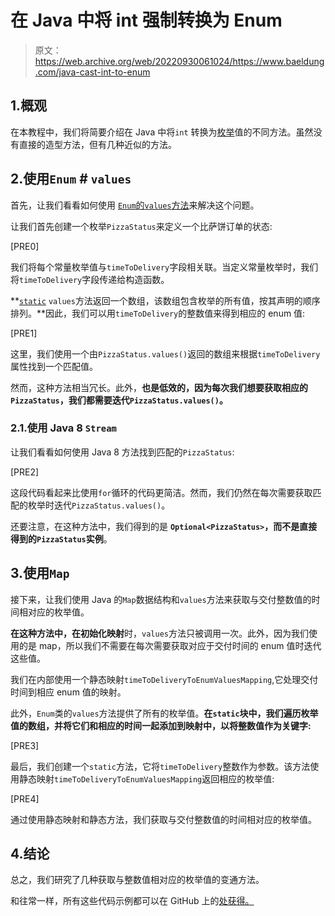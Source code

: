 # 在 Java 中将 int 强制转换为 Enum

> 原文：<https://web.archive.org/web/20220930061024/https://www.baeldung.com/java-cast-int-to-enum>

## 1.概观

在本教程中，我们将简要介绍在 Java 中将`int` 转换为[枚举](/web/20220628143636/https://www.baeldung.com/a-guide-to-java-enums)值的不同方法。虽然没有直接的造型方法，但有几种近似的方法。

## 2.使用`Enum` # `values`

首先，让我们看看如何使用 [`Enum`的`values`方法](https://web.archive.org/web/20220628143636/https://docs.oracle.com/javase/tutorial/java/javaOO/enum.html)来解决这个问题。

让我们首先创建一个枚举`PizzaStatus`来定义一个比萨饼订单的状态:

[PRE0]

我们将每个常量枚举值与`timeToDelivery`字段相关联。当定义常量枚举时，我们将`timeToDelivery`字段传递给构造函数。

**[`static`](/web/20220628143636/https://www.baeldung.com/java-static) `values`方法返回一个数组，该数组包含枚举的所有值，按其声明的顺序排列。**因此，我们可以用`timeToDelivery`的整数值来得到相应的 enum 值:

[PRE1]

这里，我们使用一个由`PizzaStatus.values()`返回的数组来根据`timeToDelivery`属性找到一个匹配值。

然而，这种方法相当冗长。此外，**也是低效的，因为每次我们想要获取相应的`PizzaStatus`，我们都需要迭代`PizzaStatus.values()`。**

### 2.1.使用 Java 8 `Stream`

让我们看看如何使用 Java 8 方法找到匹配的`PizzaStatus`:

[PRE2]

这段代码看起来比使用`for`循环的代码更简洁。然而，我们仍然在每次需要获取匹配的枚举时迭代`PizzaStatus.values()`。

还要注意，在这种方法中，我们得到的是 **`Optional<PizzaStatus>`，而不是直接得到的`PizzaStatus`实例**。

## 3.使用`Map`

接下来，让我们使用 Java 的`Map`数据结构和`values`方法来获取与交付整数值的时间相对应的枚举值。

**在这种方法中，在初始化映射**时，`values`方法只被调用一次。此外，因为我们使用的是 map，所以我们不需要在每次需要获取对应于交付时间的 enum 值时迭代这些值。

我们在内部使用一个静态映射`timeToDeliveryToEnumValuesMapping`,它处理交付时间到相应 enum 值的映射。

此外，`Enum`类的`values`方法提供了所有的枚举值。**在`static`块中，我们遍历枚举值的数组，并将它们和相应的时间一起添加到映射中，以将整数值作为关键字:**

[PRE3]

最后，我们创建一个`static`方法，它将`timeToDelivery`整数作为参数。该方法使用静态映射`timeToDeliveryToEnumValuesMapping`返回相应的枚举值:

[PRE4]

通过使用静态映射和静态方法，我们获取与交付整数值的时间相对应的枚举值。

## 4.结论

总之，我们研究了几种获取与整数值相对应的枚举值的变通方法。

和往常一样，所有这些代码示例都可以在 GitHub 上的[处获得。](https://web.archive.org/web/20220628143636/https://github.com/eugenp/tutorials/tree/master/core-java-modules/core-java-lang-2)
